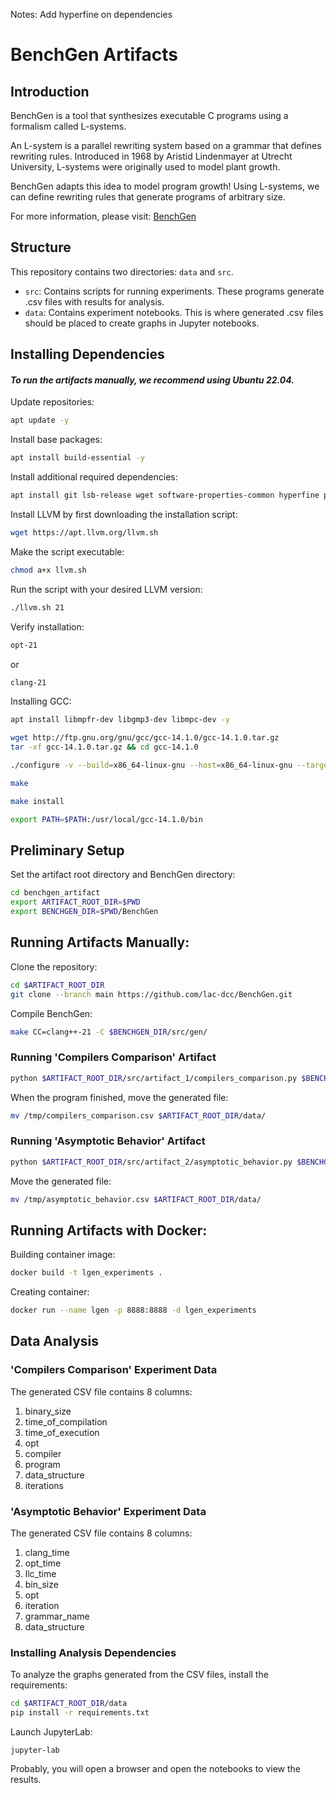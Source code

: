 Notes:
Add hyperfine on dependencies

# BenchGen Artifacts

## Introduction  
BenchGen is a tool that synthesizes executable C programs using a formalism called L-systems.  

An L-system is a parallel rewriting system based on a grammar that defines rewriting rules. Introduced in 1968 by Aristid Lindenmayer at Utrecht University, L-systems were originally used to model plant growth.  

BenchGen adapts this idea to model program growth! Using L-systems, we can define rewriting rules that generate programs of arbitrary size.  

For more information, please visit: [BenchGen](https://github.com/lac-dcc/BenchGen/)

## Structure
This repository contains two directories: `data` and `src`.

* `src`: Contains scripts for running experiments. These programs generate .csv files with results for analysis.
* `data`: Contains experiment notebooks. This is where generated .csv files should be placed to create graphs in Jupyter notebooks.

## Installing Dependencies


#### *To run the artifacts manually, we recommend using Ubuntu 22.04.*

Update repositories:
```bash
apt update -y
```

Install base packages:

```bash
apt install build-essential -y 
```

Install additional required dependencies:

```bash
apt install git lsb-release wget software-properties-common hyperfine python-is-pyton3 gnupg python3 python3-pip -y
```

Install LLVM by first downloading the installation script:

```bash
wget https://apt.llvm.org/llvm.sh
```

Make the script executable:

```bash
chmod a+x llvm.sh
```

Run the script with your desired LLVM version:

```bash
./llvm.sh 21
```

Verify installation:

```bash
opt-21
```

or


```bash
clang-21
```

Installing GCC:

```bash
apt install libmpfr-dev libgmp3-dev libmpc-dev -y
```

```bash
wget http://ftp.gnu.org/gnu/gcc/gcc-14.1.0/gcc-14.1.0.tar.gz
tar -xf gcc-14.1.0.tar.gz && cd gcc-14.1.0
```

```bash
./configure -v --build=x86_64-linux-gnu --host=x86_64-linux-gnu --target=x86_64-linux-gnu --prefix=/usr/local/gcc-14.1.0 --enable-checking=release --enable-languages=c,c++ --disable-multilib --program-suffix=-14
```

```bash
make
```

```bash
make install
```

```bash
export PATH=$PATH:/usr/local/gcc-14.1.0/bin
```

## Preliminary Setup

Set the artifact root directory and BenchGen directory:

```bash
cd benchgen_artifact
export ARTIFACT_ROOT_DIR=$PWD
export BENCHGEN_DIR=$PWD/BenchGen
```

## Running Artifacts Manually:

Clone the repository:

```bash
cd $ARTIFACT_ROOT_DIR
git clone --branch main https://github.com/lac-dcc/BenchGen.git
```

Compile BenchGen:

```bash
make CC=clang++-21 -C $BENCHGEN_DIR/src/gen/
```

### Running 'Compilers Comparison' Artifact

```bash
python $ARTIFACT_ROOT_DIR/src/artifact_1/compilers_comparison.py $BENCHGEN_DIR
```

When the program finished, move the generated file:

```bash
mv /tmp/compilers_comparison.csv $ARTIFACT_ROOT_DIR/data/
```

### Running 'Asymptotic Behavior' Artifact

```bash
python $ARTIFACT_ROOT_DIR/src/artifact_2/asymptotic_behavior.py $BENCHGEN_DIR
```

Move the generated file:


```bash
mv /tmp/asymptotic_behavior.csv $ARTIFACT_ROOT_DIR/data/
```

## Running Artifacts with Docker:


Building container image:

```bash
docker build -t lgen_experiments .
```

Creating container:

```bash
docker run --name lgen -p 8888:8888 -d lgen_experiments
```

## Data Analysis

### 'Compilers Comparison' Experiment Data

The generated CSV file contains 8 columns:

1. binary_size
2. time_of_compilation
3. time_of_execution
4. opt
5. compiler
6. program
7. data_structure
8. iterations

### 'Asymptotic Behavior' Experiment Data

The generated CSV file contains 8 columns:

1. clang_time
2. opt_time
3. llc_time
4. bin_size
5. opt
6. iteration
7. grammar_name
8. data_structure

### Installing Analysis Dependencies

To analyze the graphs generated from the CSV files, install the requirements:

```bash
cd $ARTIFACT_ROOT_DIR/data
pip install -r requirements.txt
```

Launch JupyterLab:

```
jupyter-lab
```
Probably, you will open a browser and open the notebooks to view the results.
